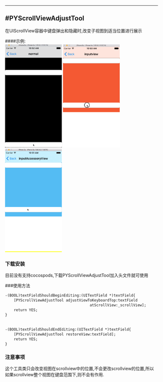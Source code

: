 
---
#PYScrollViewAdjustTool
-------------

在UIScrollView容器中键盘弹出和隐藏时,改变子视图到适当位置进行展示

####示例:  
![image](https://github.com/popipo-yr/PYScrollViewAdjustTool/blob/master/Demo/1.gif)
![image](https://github.com/popipo-yr/PYScrollViewAdjustTool/blob/master/Demo/2.gif)
![image](https://github.com/popipo-yr/PYScrollViewAdjustTool/blob/master/Demo/3.gif)


### 下载安装
目前没有支持cocospods,下载PYScrollViewAdjustTool加入头文件就可使用

###使用方法

```
-(BOOL)textFieldShouldBeginEditing:(UITextField *)textField{
    [PYScrollViewAdjustTool adjustViewToKeyboardTop:textField 
    								   atScrollView:_scrollView];
    return YES;
}


-(BOOL)textFieldShouldEndEditing:(UITextField *)textField{
    [PYScrollViewAdjustTool restoreView:textField];
    return YES;
}
```

### 注意事项
这个工具类只会改变视图在scrollview中的位置,不会更改scrollview的位置,所以如果scrollview整个视图在键盘范围下,则不会有作用.
